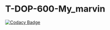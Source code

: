 # T-DOP-600-My_marvin

[![Codacy Badge](https://api.codacy.com/project/badge/Grade/de3791a05da1427b97ad2e0e21c45059)](https://app.codacy.com/gh/LucasMarsala/T-DOP-600-My_marvin?utm_source=github.com&utm_medium=referral&utm_content=LucasMarsala/T-DOP-600-My_marvin&utm_campaign=Badge_Grade_Settings)